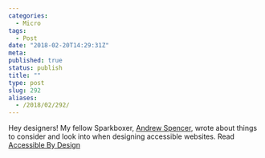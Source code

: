 ```yaml
---
categories:
  - Micro
tags:
  - Post
date: "2018-02-20T14:29:31Z"
meta:
published: true
status: publish
title: ""
type: post
slug: 292
aliases:
  - /2018/02/292/
---
```

<p>Hey designers! My fellow Sparkboxer, <a href="http://andrew-spencer.com">Andrew Spencer</a>, wrote about things to consider and look into when designing accessible websites. Read <a href="https://seesparkbox.com/foundry/accessible_by_design">Accessible By Design</a></p>
